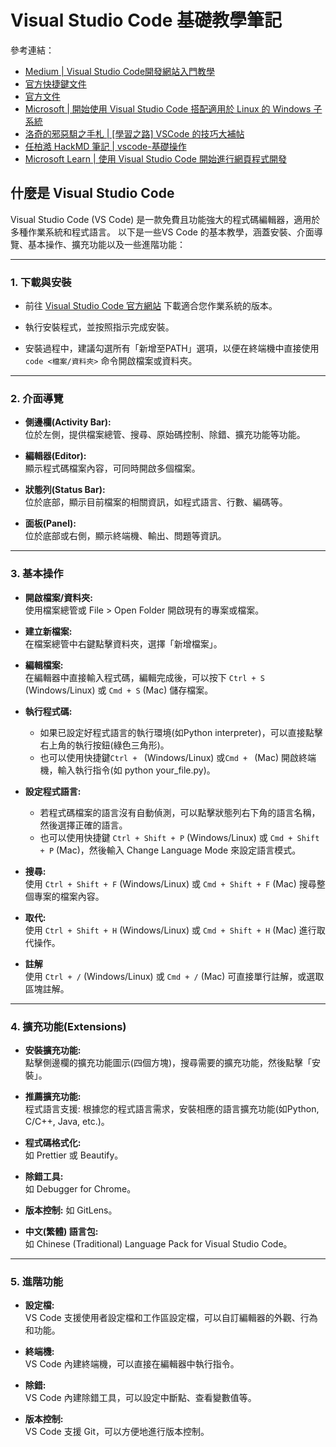 # Visual Studio Code 基礎教學筆記

參考連結：
* [Medium | Visual Studio Code開發網站入門教學](https://medium.com/@success85911/visual-studio-code%E9%96%8B%E7%99%BC%E7%B6%B2%E7%AB%99%E5%85%A5%E9%96%80%E6%95%99%E5%AD%B8-7514ea9299bf)
* [官方快捷鍵文件](https://github.com/Microsoft/vscode-tips-and-tricks)
* [官方文件](https://code.visualstudio.com/docs/getstarted/getting-started)
* [Microsoft | 開始使用 Visual Studio Code 搭配適用於 Linux 的 Windows 子系統](https://learn.microsoft.com/zh-tw/windows/wsl/tutorials/wsl-vscode)
* [洛奇的邪惡駔之手札 | [學習之路] VSCode 的技巧大補帖](https://summer10920.github.io/2020/10-23/article-vscode/)
* [任柏澔 HackMD 筆記 | vscode-基礎操作](https://hackmd.io/@howhow/vscode_operation)
* [Microsoft Learn | 使用 Visual Studio Code 開始進行網頁程式開發](https://learn.microsoft.com/zh-tw/training/modules/get-started-with-web-development/)

## 什麼是 Visual Studio Code

Visual Studio Code (VS Code) 是一款免費且功能強大的程式碼編輯器，適用於多種作業系統和程式語言。 以下是一些VS Code 的基本教學，涵蓋安裝、介面導覽、基本操作、擴充功能以及一些進階功能：

---

### 1. 下載與安裝
* 前往 [Visual Studio Code 官方網站](https://code.visualstudio.com/download) 下載適合您作業系統的版本。 

* 執行安裝程式，並按照指示完成安裝。 

* 安裝過程中，建議勾選所有「新增至PATH」選項，以便在終端機中直接使用 `code <檔案/資料夾>` 命令開啟檔案或資料夾。 

---

### 2. 介面導覽
* **側邊欄(Activity Bar):**  
  位於左側，提供檔案總管、搜尋、原始碼控制、除錯、擴充功能等功能。

* **編輯器(Editor):**  
  顯示程式碼檔案內容，可同時開啟多個檔案。

* **狀態列(Status Bar):**  
  位於底部，顯示目前檔案的相關資訊，如程式語言、行數、編碼等。

* **面板(Panel):**  
  位於底部或右側，顯示終端機、輸出、問題等資訊。

---

### 3. 基本操作
* **開啟檔案/資料夾:**  
  使用檔案總管或 File > Open Folder 開啟現有的專案或檔案。 

* **建立新檔案:**  
  在檔案總管中右鍵點擊資料夾，選擇「新增檔案」。 

* **編輯檔案:**  
  在編輯器中直接輸入程式碼，編輯完成後，可以按下 `Ctrl + S` (Windows/Linux) 或 `Cmd + S` (Mac) 儲存檔案。 

* **執行程式碼:**  
  * 如果已設定好程式語言的執行環境(如Python interpreter)，可以直接點擊右上角的執行按鈕(綠色三角形)。 
  * 也可以使用快捷鍵`Ctrl + ` (Windows/Linux) 或`Cmd + ` (Mac) 開啟終端機，輸入執行指令(如 python your_file.py)。 

* **設定程式語言:**  
  * 若程式碼檔案的語言沒有自動偵測，可以點擊狀態列右下角的語言名稱，然後選擇正確的語言。 
  * 也可以使用快捷鍵 `Ctrl + Shift + P` (Windows/Linux) 或 `Cmd + Shift + P` (Mac)，然後輸入 Change Language Mode 來設定語言模式。 

* **搜尋:**  
  使用 `Ctrl + Shift + F` (Windows/Linux) 或 `Cmd + Shift + F` (Mac) 搜尋整個專案的檔案內容。 

* **取代:**  
  使用 `Ctrl + Shift + H` (Windows/Linux) 或 `Cmd + Shift + H` (Mac) 進行取代操作。 

* **註解**  
  使用 `Ctrl + /` (Windows/Linux) 或 `Cmd + /` (Mac) 可直接單行註解，或選取區塊註解。

---

### 4. 擴充功能(Extensions)
* **安裝擴充功能:**  
  點擊側邊欄的擴充功能圖示(四個方塊)，搜尋需要的擴充功能，然後點擊「安裝」。 

* **推薦擴充功能:**  
  程式語言支援: 根據您的程式語言需求，安裝相應的語言擴充功能(如Python, C/C++, Java, etc.)。 

* **程式碼格式化:**   
  如 Prettier 或 Beautify。 

* **除錯工具:**   
  如 Debugger for Chrome。 

* **版本控制:** 
  如 GitLens。 

* **中文(繁體) 語言包:**  
  如 Chinese (Traditional) Language Pack for Visual Studio Code。 

---

### 5. 進階功能
* **設定檔:**  
  VS Code 支援使用者設定檔和工作區設定檔，可以自訂編輯器的外觀、行為和功能。 
  
* **終端機:**  
  VS Code 內建終端機，可以直接在編輯器中執行指令。 

* **除錯:**  
  VS Code 內建除錯工具，可以設定中斷點、查看變數值等。

* **版本控制:**   
  VS Code 支援 Git，可以方便地進行版本控制。 